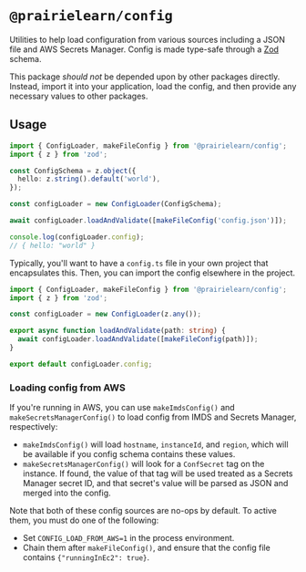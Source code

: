 # `@prairielearn/config`

Utilities to help load configuration from various sources including a JSON file and AWS Secrets Manager. Config is made type-safe through a [Zod](https://github.com/colinhacks/zod) schema.

This package _should not_ be depended upon by other packages directly. Instead, import it into your application, load the config, and then provide any necessary values to other packages.

## Usage

```ts
import { ConfigLoader, makeFileConfig } from '@prairielearn/config';
import { z } from 'zod';

const ConfigSchema = z.object({
  hello: z.string().default('world'),
});

const configLoader = new ConfigLoader(ConfigSchema);

await configLoader.loadAndValidate([makeFileConfig('config.json')]);

console.log(configLoader.config);
// { hello: "world" }
```

Typically, you'll want to have a `config.ts` file in your own project that encapsulates this. Then, you can import the config elsewhere in the project.

```ts
import { ConfigLoader, makeFileConfig } from '@prairielearn/config';
import { z } from 'zod';

const configLoader = new ConfigLoader(z.any());

export async function loadAndValidate(path: string) {
  await configLoader.loadAndValidate([makeFileConfig(path)]);
}

export default configLoader.config;
```

### Loading config from AWS

If you're running in AWS, you can use `makeImdsConfig()` and `makeSecretsManagerConfig()` to load config from IMDS and Secrets Manager, respectively:

- `makeImdsConfig()` will load `hostname`, `instanceId`, and `region`, which will be available if you config schema contains these values.
- `makeSecretsManagerConfig()` will look for a `ConfSecret` tag on the instance. If found, the value of that tag will be used treated as a Secrets Manager secret ID, and that secret's value will be parsed as JSON and merged into the config.

Note that both of these config sources are no-ops by default. To active them, you must do one of the following:

- Set `CONFIG_LOAD_FROM_AWS=1` in the process environment.
- Chain them after `makeFileConfig()`, and ensure that the config file contains `{"runningInEc2": true}`.
